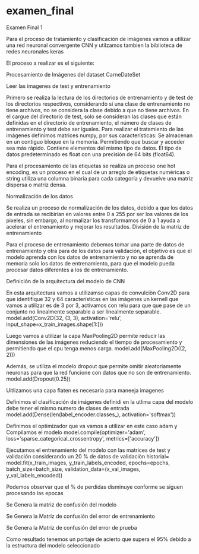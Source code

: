 # examen_final
Examen Final 1

Para el proceso de tratamiento y clasificación de imágenes vamos a utilizar una red neuronal convergente CNN
y utilzamos tambien la biblioteca de redes neuronales keras 

El proceso a realizar es el siguiente:

Procesamiento de Imágenes del dataset CarneDateSet

Leer las imagenes de test y entrenamiento

Primero se realiza la lectura de los directorios de entrenamiento y de test de los directorios respectivos, considerando si una clase de entrenamiento no tiene archivos, no se considera la clase debido a que no tiene archivos.
En el cargue del directorio de test, solo se consideran las clases que están definidas en el directorio de entrenamiento, el número de clases de entrenamiento y test debe ser iguales.
Para realizar el tratamiento de las imágenes definimos matrices numpy, por sus características:
Se almacenan en un contiguo bloque en la memoria. Permitiendo que buscar y acceder sea más rápido. 
Contiene elementos del mismo tipo de datos. El tipo de datos predeterminado es float con una precisión de 64 bits (float64).

Para el procesamiento de las etiquetas se realiza un proceso one hot encoding, es un proceso en el cual de un arreglo de etiquetas numéricas o string utiliza una columna binaria para cada categoría y devuelve una matriz dispersa o matriz densa.


Normalización de los datos

Se realiza un proceso de normalización de los datos, debido a que los datos de entrada se recibirían en valores entre 0 a 255 por ser los valores de los pixeles, sin embargo, al normalizar los transformamos de 0 a 1 ayuda a acelerar el entrenamiento y mejorar los resultados.
División de la matriz de entrenamiento

Para el proceso de entrenamiento debemos tomar una parte de datos de entrenamiento y otra para de los datos para validación, el objetivo es que el modelo aprenda con los datos de entrenamiento y no se aprenda de memoria solo los datos de entrenamiento, para que el modelo pueda procesar datos diferentes a los de entrenamiento.

Definición de la arquitectura del modelo de CNN

En esta arquitectura vamos a utilizamso 
capas de convulciòn Conv2D para que identifique 32 y 64 características en las imágenes
un kernell  que vamos a utilizar es de 3 por 3, 
activamos con relu para que que pase de un conjunto no linealmente separable  a ser linealmente separable.
    model.add(Conv2D(32, (3, 3), activation='relu', input_shape=x_train_images.shape[1:]))


Luego vamos a utilizar la capa MaxPooling2D permite reducir las dimensiones de las imágenes reduciendo el tiempo de procesamiento y permitiendo que el cpu tenga menos carga.
    model.add(MaxPooling2D((2, 2)))

Además, se utiliza el modelo dropout que permite omitir aleatoriamente neuronas para que la red funcione con datos que no son de entrenamiento.
    model.add(Dropout(0.25))
 
Uitlizamos una capa flaten es necesaria para maneeja imagenes
 
Definimos el clasificación de imágenes definidi en la utlima capa del modelo debe tener el mismo numero de clases de entrada 
    model.add(Dense(len(label_encoder.classes_), activation='softmax'))

Definimos el optimizador que va vamos a utilizar en este caso adam y Compilamos el modelo
    model.compile(optimizer='adam', loss='sparse_categorical_crossentropy', metrics=['accuracy'])
 
Ejecutamos el entrenamiento del modelo con las matrices de test  y validación considerando un 20 % de datos de validaciòn 
    historial= model.fit(x_train_images, y_train_labels_encoded, epochs=epochs, batch_size=batch_size, validation_data=(x_val_images, y_val_labels_encoded))

Podemos observar que el % de perdidas disminuye conforme se siguen procesando las epocas

Se Genera la matriz de confusión del modelo

Se Genera la Matriz de confusión del error de entrenamiento 

Se Genera la Matriz de confusión del error de prueba

Como resultado tenemos un portaje de acierto que supera el 95% debido a la estructura del modelo seleccionado

 
